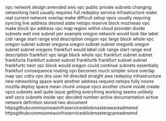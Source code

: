 vpc network design amended aws vpc public private subnets changing networking hard usually requires full redeploy service infrastructure make real current network overlap make difficult setup vpns usually requring syncing live address desired state netops reserve block mozmeao vpc make block ipv address vpc map region within cloud provider divide subnets well one subnet per example oregon network would look like label cidr range start range end description oregon vpc large block whole vpc oregon subnet subnet oregona oregon subnet subnet oregonb oregon subnet subnet oregonc frankfurt would label cidr range start range end description frankfurt vpc large block whole vpc frankfurt subnet subnet frankfurta frankfurt subnet subnet frankfurtb frankfurt subnet subnet frankfurtc next vpc block would oregon could continue subnets essentially frankfurt consequence routing vpn becomes much simpler since overlap map vpc cidrs vpn dns user hit directed straight aws redeploy infrastructure new networking space want another address request netops fully noone mozilla deploy space mean chunk unique vpcs another chunk inside create vpcs subnets well quite issue getting everything working seems unlikely well vpcs subnets inside vpc decided number active documentation active network definition stored two document httpsgithubcommozmeaoinfraservicesblobmasterawsreadmemd httpsgithubcommozmeaoinfraservicesblobmastergcpreadmemd